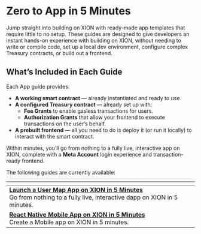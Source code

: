 # Zero to App in 5 Minutes

Jump straight into building on XION with ready-made app templates that require little to no setup. These guides are designed to give developers an instant hands-on experience with building on XION, without needing to write or compile code, set up a local dev environment, configure  complex Treasury contracts, or build out a frontend.



## What’s Included in Each Guide

Each App guide provides:

* **A working smart contract** — already instantiated and ready to use.
* **A configured Treasury contract** — already set up with:
  * **Fee Grants** to enable gasless transactions for users.
  * **Authorization Grants** that allow your frontend to execute transactions on the user’s behalf.
* **A prebuilt frontend** — all you need to do is deploy it (or run it locally) to interact with the smart contract.



Within minutes, you’ll go from nothing to a fully live, interactive app on XION, complete with a **Meta Account** login experience and transaction-ready frontend.

The following guides are currently available:

<table data-view="cards"><thead><tr><th></th></tr></thead><tbody><tr><td><a href="launch-a-user-map-dapp-on-xion-in-5-minutes.md"><strong>Launch a User Map App on XION in 5 Minutes</strong></a><br>Go from nothing to a fully live, interactive dapp on XION in 5 minutes.</td></tr><tr><td><a href="react-native-mobile-dapp-on-xion-in-5-minutes.md"><strong>React Native Mobile App on XION in 5 Minutes</strong></a><br>Create a Mobile app on XION in 5 minutes.</td></tr></tbody></table>
